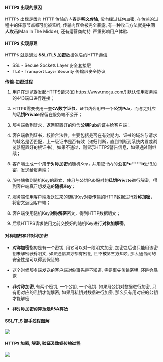 #### HTTPS 出现的原因

HTTPS 出现是因为 HTTP 传输的内容是**明文传输**, 没有经过任何加密, 在传输的过程中的任意节点都可能被监听, 传输内容会被完全暴露, 有一种攻击方法就是**中间人攻击**(Man In The Middle), 还有运营商劫持, 严重影响用户体验.

#### HTTPS 实现原理

HTTPS 就是通过 **SSL/TLS 加密**数据包后的HTTP通信.

-   SSL - Secure Sockets Layer 安全套接层
-   TLS - Transport Layer Security 传输层安全协议

**传输-加密过程**

1.  用户在浏览器发起HTTPS请求(如 https://www.mogu.com/) 默认使用服务端的443端口进行连接；
2.  HTTPS需要使用一套**CA数字证书**，证书内会附带一个**公钥Pub**，而与之对应的**私钥Private**保留在服务端不公开；

3.  服务端收到请求，返回配置好的包含**公钥Pub**的证书给客户端；
4.  客户端收到证书，校验合法性，主要包括是否在有效期内、证书的域名与请求的域名是否匹配，上一级证书是否有效（递归判断，直到判断到系统内置或浏览器配置好的根证书），如果不通过，则显示HTTPS警告信息，如果通过则继续；

5.  客户端生成一个用于**对称加密**的随机Key，并用证书内的**公钥Pu****b**进行加密，发送给服务端；
6.  服务端收到随机Key的密文，使用与公钥Pub配对的**私钥Private**进行解密，得到客户端真正想发送的**随机Key**；

7.  服务端使用客户端发送过来的随机Key对要传输的HTTP数据进行**对称加密**，将密文返回客户端；
8.  客户端使用随机Key**对称解密**密文，得到HTTP数据明文；

9.  后续HTTPS请求使用之前交换好的随机Key进行**对称加解密**。

#### 对称加密和非对称加密

-   **对称加密**指的是有一个密钥, 用它可以对一段明文加密, 加密之后也只能用该密钥来解密获得明文, 如果通信双方都有密钥, 且不被第三方知晓, 那么通信间的安全性是可以得到保证的.
-   这个时候服务端发送的客户端对象事先是不知道, 需要事先传输密钥, 还是会暴露

-   **非对称加密**, 有两个密钥, 一个公钥, 一个私钥. 如果用公钥对数据进行加密, 只有用对应的私钥才能解密; 如果用私钥对数据进行加密, 那么只有用对应的公钥才能解密
-   **非对称加密的算法是RSA算法**

#### SSL/TLS 握手过程图解

![](https://cdn.nlark.com/yuque/0/2021/png/223223/1630652479947-3e73fe87-a112-4e70-8c61-5331dff44b6b.png)

#### HTTPS 加密, 解密, 验证及数据传输过程

![](https://cdn.nlark.com/yuque/0/2021/png/223223/1630653708853-4692aad1-418a-40e8-afe7-28d165b55bff.png)